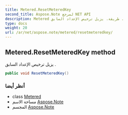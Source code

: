 ```yaml
---
title: Metered.ResetMeteredKey
second_title: Aspose.Note لمرجع NET API
description: Metered طريقة. يزيل ترخيص الإعداد السابق .
type: docs
weight: 20
url: /ar/net/aspose.note/metered/resetmeteredkey/
---
```

## Metered.ResetMeteredKey method

يزيل ترخيص الإعداد السابق .

```csharp
public void ResetMeteredKey()
```

### أنظر أيضا

* class [Metered](../)
* مساحة الاسم [Aspose.Note](../../metered/)
* المجسم [Aspose.Note](../../../)


